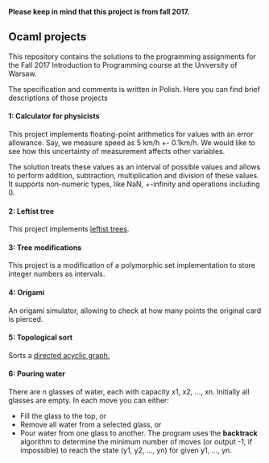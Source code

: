 **Please keep in mind that this project is from fall 2017.**
## Ocaml projects 

This repository contains the solutions to the programming assignments for the Fall 2017 Introduction to Programming course at the University of Warsaw. 

The specification and comments is written in Polish. Here you can find brief descriptions of those projects

#### 1: Calculator for physicists
This project implements floating-point arithmetics for values with an error allowance. Say, we measure speed as 5 km/h +- 0.1km/h. We would like to see how this uncertainty of measurement affects other variables.

The solution treats these values as an interval of possible values and allows to perform addition, subtraction, multiplication and division of these values. It supports non-numeric types, like NaN, +-infinity and operations including 0.

#### 2: Leftist tree
This project implements [leftist trees](https://en.wikipedia.org/wiki/Leftist_tree).
#### 3: Tree modifications
This project is a modification of a polymorphic set implementation to store integer numbers as intervals.
#### 4: Origami
An origami simulator, allowing to check at how many points the original card is pierced.
#### 5: Topological sort
Sorts a [directed acyclic graph.](https://en.wikipedia.org/wiki/Directed_acyclic_graph)
#### 6: Pouring water
There are n glasses of water, each with capacity x1, x2, ..., xn. Initially all glasses are empty. In each move you can either:
* Fill the glass to the top, or
* Remove all water from a selected glass, or
* Pour water from one glass to another.
The program uses the **backtrack** algorithm to determine the minimum number of moves (or output -1, if impossible) to reach the state (y1, y2, ..., yn) for given y1, ..., yn.
